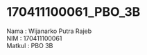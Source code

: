 # 170411100061_PBO_3B

Nama    : Wijanarko Putra Rajeb<br>
NIM     : 170411100061<br>
Matkul  : PBO 3B<br>
